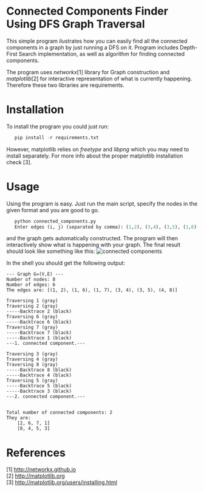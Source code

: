 Connected Components Finder Using DFS Graph Traversal
========

This simple program ilustrates how you can easily find all the connected components in a graph by just running a DFS on it. Program includes Depth-First Search implementation, as well as algorithm for finding connected components.

The program uses *networkx*[1] library for Graph construction and *matplotlib*[2] for interactive representation of what is currently happening. Therefore these two libraries are requirements.

Installation
=====
To install the program you could just run:
```python
   pip install -r requirements.txt
```
However, matplotlib relies on *freetype* and *libpng* which you may need to install separately. For more info about the proper matplotlib installation check [3].

Usage
====
Using the program is easy. Just run the main script, specify the nodes in the given format and you are good to go.
```python
   python connected_components.py
   Enter edges (i, j) (separated by comma): (1,2), (3,4), (3,5), (1,6), (1,7), (4,8)
```
and the graph gets automatically constructed.
The program will then interactively show what is happening with your graph. The final result should look like something like this:
![connected components](http://i61.tinypic.com/2hrh5ih.png "Connected components")

In the shell you should get the following output:
```
--- Graph G=(V,E) ---
Number of nodes: 8
Number of edges: 6
The edges are: [(1, 2), (1, 6), (1, 7), (3, 4), (3, 5), (4, 8)]

Traversing 1 (gray)
Traversing 2 (gray)
-----Backtrace 2 (black)
Traversing 6 (gray)
-----Backtrace 6 (black)
Traversing 7 (gray)
-----Backtrace 7 (black)
-----Backtrace 1 (black)
---1. connected component.---

Traversing 3 (gray)
Traversing 4 (gray)
Traversing 8 (gray)
-----Backtrace 8 (black)
-----Backtrace 4 (black)
Traversing 5 (gray)
-----Backtrace 5 (black)
-----Backtrace 3 (black)
---2. connected component.---


Total number of connected components: 2
They are:
	[2, 6, 7, 1]
	[8, 4, 5, 3]
```

References
====
[1] http://networkx.github.io <br>
[2] http://matplotlib.org<br>
[3] http://matplotlib.org/users/installing.html
